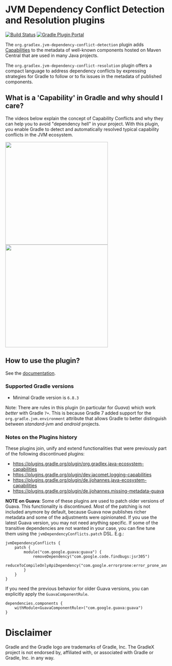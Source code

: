 # JVM Dependency Conflict Detection and Resolution plugins

[![Build Status](https://img.shields.io/endpoint.svg?url=https%3A%2F%2Factions-badge.atrox.dev%2Fgradlex-org%2Fjvm-dependency-conflict-resolution%2Fbadge%3Fref%3Dmain&style=flat)](https://actions-badge.atrox.dev/gradlex-org/jvm-dependency-conflict-resolution/goto?ref=main)
[![Gradle Plugin Portal](https://img.shields.io/maven-metadata/v?label=Plugin%20Portal&metadataUrl=https%3A%2F%2Fplugins.gradle.org%2Fm2%2Forg%2Fgradlex%2Fjvm-dependency-conflict-resolution%2Forg.gradlex.jvm-dependency-conflict-resolution.gradle.plugin%2Fmaven-metadata.xml)](https://plugins.gradle.org/plugin/org.gradlex.jvm-dependency-conflict-resolution)

The `org.gradlex.jvm-dependency-conflict-detection` plugin adds [Capabilities](https://docs.gradle.org/current/userguide/component_capabilities.html#capabilities_as_first_level_concept) 
to the metadata of well-known components hosted on Maven Central that are used in many Java projects.

The `org.gradlex.jvm-dependency-conflict-resolution` plugin offers a compact language to address dependency conflicts by expressing strategies for Gradle to follow or to fix issues in the metadata of published components.

## What is a 'Capability' in Gradle and why should I care?

The videos below explain the concept of Capability Conflicts and why they can help you to avoid "dependency hell" in your project.
With this plugin, you enable Gradle to detect and automatically resolved typical capability conflicts in the JVM ecosystem.

[<img src="https://onepiecesoftware.github.io/img/videos/29.png" width="320">](https://www.youtube.com/watch?v=KocTqF0hO_8&list=PLWQK2ZdV4Yl2k2OmC_gsjDpdIBTN0qqkE)
[<img src="https://onepiecesoftware.github.io/img/videos/11.png" width="320">](https://www.youtube.com/watch?v=5g20kbbqBFk&list=PLWQK2ZdV4Yl2k2OmC_gsjDpdIBTN0qqkE)

## How to use the plugin?

See the [documentation](https://gradlex.org/jvm-dependency-conflict-resolution/).

### Supported Gradle versions

- Minimal Gradle version is `6.8.3`

Note: There are rules in this plugin (in particular for _Guava_) which work _better_ with Gradle `7+`.
This is because Gradle 7 added support for the `org.gradle.jvm.environment` attribute that allows Gradle to better distinguish between _standard-jvm_ and _android_ projects.

### Notes on the Plugins history

These plugins join, unify and extend functionalities that were previously part of the following discontinued plugins:

- https://plugins.gradle.org/plugin/org.gradlex.java-ecosystem-capabilities
- https://plugins.gradle.org/plugin/dev.jacomet.logging-capabilities
- https://plugins.gradle.org/plugin/de.jjohannes.java-ecosystem-capabilities
- https://plugins.gradle.org/plugin/de.jjohannes.missing-metadata-guava

**NOTE on Guava**:
Some of these plugins are used to patch older versions of Guava.
This functionality is discontinued.
Most of the patching is not included anymore by default, because Guava now publishes richer metadata and some of the adjustments were opinionated.
If you use the latest Guava version, you may not need anything specific.
If some of the transitive dependencies are not wanted in your case, you can fine tune them using the `jvmDependencyConflicts.patch` DSL. E.g.:

```
jvmDependencyConflicts {
    patch {
        module("com.google.guava:guava") {
            removeDependency("com.google.code.findbugs:jsr305")
            reduceToCompileOnlyApiDependency("com.google.errorprone:error_prone_annotations")
        }
    }
}
```

If you need the previous behavior for older Guava versions, you can explicitly apply the `GuavaComponentRule`.

```
dependencies.components {
    withModule<GuavaComponentRule>("com.google.guava:guava")
}
```

# Disclaimer

Gradle and the Gradle logo are trademarks of Gradle, Inc.
The GradleX project is not endorsed by, affiliated with, or associated with Gradle or Gradle, Inc. in any way.
